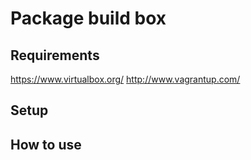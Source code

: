 # Package build box

## Requirements
https://www.virtualbox.org/
http://www.vagrantup.com/

## Setup

    

## How to use

